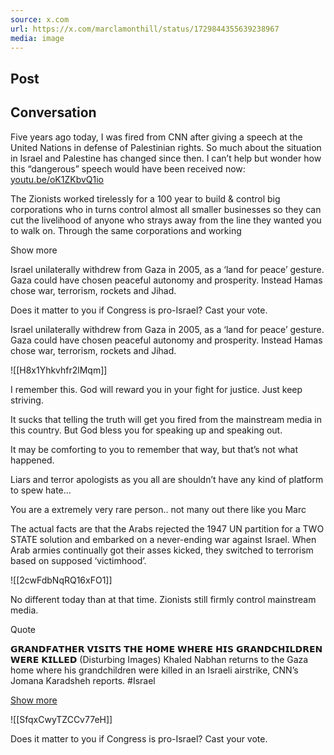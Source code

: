 ```yaml
---
source: x.com
url: https://x.com/marclamonthill/status/1729844355639238967
media: image
---
```


## Post

## Conversation

Five years ago today, I was fired from CNN after giving a speech at the United Nations in defense of Palestinian rights. So much about the situation in Israel and Palestine has changed since then. I can’t help but wonder how this “dangerous” speech would have been received now: [youtu.be/oK1ZKbvQ1io](https://t.co/WEXuJheVle)



The Zionists worked tirelessly for a 100 year to build & control big corporations who in turns control almost all smaller businesses so they can cut the livelihood of anyone who strays away from the line they wanted you to walk on. Through the same corporations and working

Show more

Israel unilaterally withdrew from Gaza in 2005, as a ‘land for peace’ gesture. Gaza could have chosen peaceful autonomy and prosperity. Instead Hamas chose war, terrorism, rockets and Jihad.

Does it matter to you if Congress is pro-Israel? Cast your vote.

Israel unilaterally withdrew from Gaza in 2005, as a ‘land for peace’ gesture. Gaza could have chosen peaceful autonomy and prosperity. Instead Hamas chose war, terrorism, rockets and Jihad.

![[H8x1Yhkvhfr2lMqm]]

I remember this. God will reward you in your fight for justice. Just keep striving.

It sucks that telling the truth will get you fired from the mainstream media in this country. But God bless you for speaking up and speaking out.

It may be comforting to you to remember that way, but that’s not what happened.

Liars and terror apologists as you all are shouldn’t have any kind of platform to spew hate…

You are a extremely very rare person.. not many out there like you Marc 

The actual facts are that the Arabs rejected the 1947 UN partition for a TWO STATE solution and embarked on a never-ending war against Israel. When Arab armies continually got their asses kicked, they switched to terrorism based on supposed ‘victimhood’.

![[2cwFdbNqRQ16xFO1]]

No different today than at that time. Zionists still firmly control mainstream media.

Quote

𝗚𝗥𝗔𝗡𝗗𝗙𝗔𝗧𝗛𝗘𝗥 𝗩𝗜𝗦𝗜𝗧𝗦 𝗧𝗛𝗘 𝗛𝗢𝗠𝗘 𝗪𝗛𝗘𝗥𝗘 𝗛𝗜𝗦 𝗚𝗥𝗔𝗡𝗗𝗖𝗛𝗜𝗟𝗗𝗥𝗘𝗡 𝗪𝗘𝗥𝗘 𝗞𝗜𝗟𝗟𝗘𝗗 (Disturbing Images) Khaled Nabhan returns to the Gaza home where his grandchildren were killed in an Israeli airstrike, CNN’s Jomana Karadsheh reports. #Israel

[Show more](https://x.com/bdnews24/status/1729854488259739741)

![[SfqxCwyTZCCv77eH]]

Does it matter to you if Congress is pro-Israel? Cast your vote.
